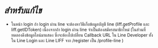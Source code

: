 # *สำหรับแก้ไข*

- ในหน้า login ถ้า login ผ่าน line จะต้องหาวิธีเก็บข้อมูลบัญชี line (liff.getProfile และ liff.getIDToken) เนื่องจากถ้า login ผ่าน line จำเป็นต้องสมัครสมาชิกใหม่ (ในส่วนที่ทดลองดึงข้อมูลไลน์มาแสดง ซึ่งจะต้องไปเปลี่ยน Callback URL  ใน Line Developer ทั้งใน Line Login และ Line LIFF จาก /register เป็น /profile-line )
